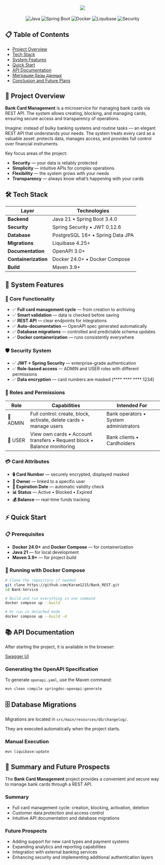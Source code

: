 <h1 align="center">
  <img src="https://readme-typing-svg.herokuapp.com/?font=Righteous&size=35&center=true&vCenter=true&width=500&height=70&duration=4000&color=2196F3&lines=Bank-Card-Management+💳;" />
</h1>

<div align="center">

![Java](https://img.shields.io/badge/Java-21-orange?style=for-the-badge&logo=openjdk)
![Spring Boot](https://img.shields.io/badge/Spring%20Boot-3.4.0-brightgreen?style=for-the-badge&logo=springboot)
![Docker](https://img.shields.io/badge/Docker-Enabled-blue?style=for-the-badge&logo=docker)
![Liquibase](https://img.shields.io/badge/Liquibase-DB%20Migrations-orange?style=for-the-badge&logo=liquibase)
![Security](https://img.shields.io/badge/Security-JWT%20%2B%20Spring%20Security-red?style=for-the-badge&logo=springsecurity)

</div>

## 📋 Table of Contents

- [Project Overview](#-project-overview)
- [Tech Stack](#-tech-stack)
- [System Features](#-system-features)
- [Quick Start](#-quick-start)
- [API Documentation](#-api-documentation)
- [Миграции базы данных](#%EF%B8%8F-миграции-базы-данных)
- [Conclusion and Future Plans](#-conclusion-and-future-plans)

## 🌟 Project Overview

**Bank Card Management** is a microservice for managing bank cards via REST API. The system allows creating, blocking, and managing cards, ensuring secure access and transparency of operations.

Imagine: instead of bulky banking systems and routine tasks — an elegant REST API that understands your needs. The system treats every card as a valuable asset: protects data, manages access, and provides full control over financial instruments.

Key focus areas of the project:
- **Security** — your data is reliably protected
- **Simplicity** — intuitive APIs for complex operations
- **Flexibility** — the system grows with your needs
- **Transparency** — always know what’s happening with your cards

## 🛠 Tech Stack

<div align="center">

| Layer | Technologies |
|------|------------|
| **Backend** | Java 21 • Spring Boot 3.4.0 |
| **Security** | Spring Security • JWT 0.12.6 |
| **Database** | PostgreSQL 16+ • Spring Data JPA |
| **Migrations** | Liquibase 4.25+ |
| **Documentation** | OpenAPI 3.0+ |
| **Containerization** | Docker 24.0+ • Docker Compose |
| **Build** | Maven 3.9+ |

</div>

## 🚀 System Features

### 🎯 Core Functionality
- ✅ **Full card management cycle** — from creation to archiving
- ✅ **Smart validation** — data is checked before saving
- ✅ **REST API** — clear endpoints for integrations
- ✅ **Auto-documentation** — OpenAPI spec generated automatically
- ✅ **Database migrations** — controlled and predictable schema updates
- ✅ **Docker containerization** — runs consistently everywhere

### 🛡️ Security System
- ✅ **JWT + Spring Security** — enterprise-grade authentication
- ✅ **Role-based access** — ADMIN and USER roles with different permissions
- ✅ **Data encryption** — card numbers are masked (**** **** **** 1234)

### 👥 Roles and Permissions

| Role | Capabilities | Intended For |
|------|-------------|----------------|
| 👑 ADMIN | Full control: create, block, activate, delete cards + manage users | Bank operators • System administrators |
| 👤 USER | View own cards • Account transfers • Request block • Balance monitoring | Bank clients • Cardholders |

### 💳 Card Attributes
- **🔒 Card Number** — securely encrypted, displayed masked
- **👤 Owner** — linked to a specific user
- **📅 Expiration Date** — automatic validity check
- **📊 Status** — Active • Blocked • Expired
- **💰 Balance** — real-time funds tracking

## ⚡ Quick Start

### 📋 Prerequisites

- **Docker 24.0+** and **Docker Compose** — for containerization
- **Java 21** — for local development
- **Maven 3.9+** — for project build

### 🐳 Running with Docker Compose

```bash
# Clone the repository if needed
git clone https://github.com/Karam1215/Bank_REST.git
cd Bank-Service

# Build and run everything in one command
docker compose up --build

# Or run in detached mode
docker compose up --build -d
```

## 📚 API Documentation

After starting the project, it is available in the browser:

[Swagger UI](http://localhost:8080/swagger-ui/index.html)

### Generating the OpenAPI Specification

To generate `openapi.yaml`, use the Maven command:

```bash
mvn clean compile springdoc-openapi:generate
```

## 🗄️ Database Migrations

Migrations are located in `src/main/resources/db/changelog/`.

They are executed automatically when the project starts.

### Manual Execution

```bash
mvn liquibase:update

```

## 🎯 Summary and Future Prospects

The **Bank Card Management** project provides a convenient and secure way to manage bank cards through a REST API.

### Summary
- Full card management cycle: creation, blocking, activation, deletion  
- Customer data protection and access control  
- Intuitive API documentation and database migrations  

### Future Prospects
- Adding support for new card types and payment systems  
- Expanding analytics and reporting capabilities  
- Integration with external banking services  
- Enhancing security and implementing additional authentication layers

